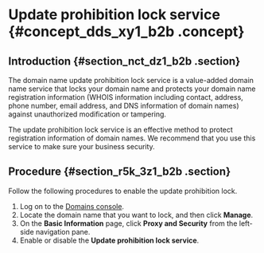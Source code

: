 # Update prohibition lock service {#concept_dds_xy1_b2b .concept}

## Introduction {#section_nct_dz1_b2b .section}

The domain name update prohibition lock service is a value-added domain name service that locks your domain name and protects your domain name registration information \(WHOIS information including contact, address, phone number, email address, and DNS information of domain names\) against unauthorized modification or tampering.

The update prohibition lock service is an effective method to protect registration information of domain names. We recommend that you use this service to make sure your business security.

## Procedure {#section_r5k_3z1_b2b .section}

Follow the following procedures to enable the update prohibition lock.

1.  Log on to the [Domains console](https://dc.console.aliyun.com/#/domain/list).
2.  Locate the domain name that you want to lock, and then click **Manage**.
3.  On the **Basic Information** page, click **Proxy and Security** from the left-side navigation pane.
4.  Enable or disable the **Update prohibition lock service**.

